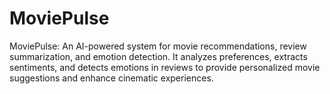 # MoviePulse
MoviePulse: An AI-powered system for movie recommendations, review summarization, and emotion detection. It analyzes preferences, extracts sentiments, and detects emotions in reviews to provide personalized movie suggestions and enhance cinematic experiences.
